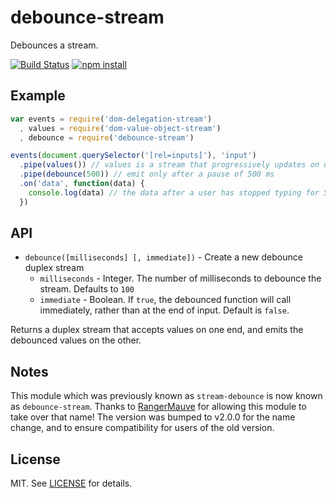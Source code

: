 # debounce-stream

Debounces a stream.

[![Build Status](http://img.shields.io/travis/fardog/debounce-stream/master.svg?style=flat)](https://travis-ci.org/fardog/debounce-stream)
[![npm install](http://img.shields.io/npm/dm/debounce-stream.svg?style=flat)](https://www.npmjs.org/package/debounce-stream)


## Example

```javascript
var events = require('dom-delegation-stream')
  , values = require('dom-value-object-stream')
  , debounce = require('debounce-stream')

events(document.querySelector('[rel=inputs]'), 'input')
  .pipe(values()) // values is a stream that progressively updates on user input
  .pipe(debounce(500)) // emit only after a pause of 500 ms
  .on('data', function(data) {
    console.log(data) // the data after a user has stopped typing for 500 ms
  })
```

## API

- `debounce([milliseconds] [, immediate])` - Create a new debounce duplex stream
    - `milliseconds` - Integer. The number of milliseconds to debounce the
      stream. Defaults to `100`
    - `immediate` - Boolean. If `true`, the debounced function will call
      immediately, rather than at the end of input. Default is `false`.

Returns a duplex stream that accepts values on one end, and emits the debounced
values on the other.

## Notes

This module which was previously known as `stream-debounce` is now known as
`debounce-stream`. Thanks to [RangerMauve][rangermauve] for allowing this
module to take over that name! The version was bumped to v2.0.0 for the name
change, and to ensure compatibility for users of the old version.

## License

MIT. See [LICENSE](./LICENSE) for details.

[rangermauve]: https://github.com/RangerMauve
